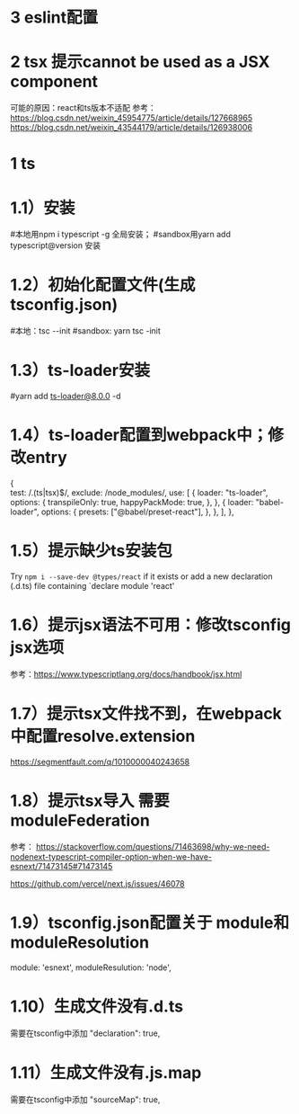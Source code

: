 # 3 eslint配置


# 2 tsx 提示cannot be used as a JSX component
可能的原因：react和ts版本不适配
参考：
https://blog.csdn.net/weixin_45954775/article/details/127668965
https://blog.csdn.net/weixin_43544179/article/details/126938006

# 1 ts
# 1.1）安装
#本地用npm i typescript -g 全局安装；
#sandbox用yarn add typescript@version 安装
# 1.2）初始化配置文件(生成tsconfig.json)
#本地：tsc --init
#sandbox: yarn tsc -init
# 1.3）ts-loader安装
#yarn add ts-loader@8.0.0 -d 
# 1.4）ts-loader配置到webpack中；修改entry

{   
    test: /\.(ts|tsx)$/,
    exclude: /node_modules/,
    use: [
        {
        loader: "ts-loader",
        options: {
            transpileOnly: true,
            happyPackMode: true,
        },
        },
        {
        loader: "babel-loader",
        options: {
            presets: ["@babel/preset-react"],
        },
        },
    ],
},

# 1.5）提示缺少ts安装包
Try `npm i --save-dev @types/react` if it exists or add a new declaration (.d.ts) file containing `declare module 'react'
# 1.6）提示jsx语法不可用：修改tsconfig jsx选项
参考：https://www.typescriptlang.org/docs/handbook/jsx.html

# 1.7）提示tsx文件找不到，在webpack中配置resolve.extension
https://segmentfault.com/q/1010000040243658

# 1.8）提示tsx导入 需要moduleFederation
参考：
https://stackoverflow.com/questions/71463698/why-we-need-nodenext-typescript-compiler-option-when-we-have-esnext/71473145#71473145

https://github.com/vercel/next.js/issues/46078

# 1.9）tsconfig.json配置关于 module和moduleResolution
module: 'esnext',
moduleResulution: 'node',

# 1.10）生成文件没有.d.ts
需要在tsconfig中添加    "declaration": true,
# 1.11）生成文件没有.js.map
需要在tsconfig中添加    "sourceMap": true,